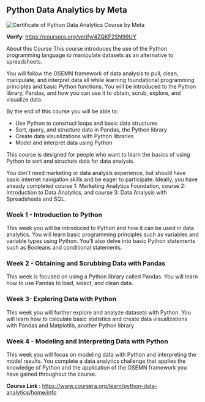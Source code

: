 ## Python Data Analytics by Meta

![Certificate of Python Data Analytics Course by Meta](https://coursera-certificate-images.s3.amazonaws.com/4ZQKF2SN99UY)

**Verify**: https://coursera.org/verify/4ZQKF2SN99UY

About this Course This course introduces the use of the Python programming language to manipulate datasets as an alternative to spreadsheets.

You will follow the OSEMN framework of data analysis to pull, clean, manipulate, and interpret data all while learning foundational programming principles and basic Python functions. You will be introduced to the Python library, Pandas, and how you can use it to obtain, scrub, explore, and visualize data.

By the end of this course you will be able to:

*   Use Python to construct loops and basic data structures
*   Sort, query, and structure data in Pandas, the Python library
*   Create data visualizations with Python libraries
*   Model and interpret data using Python

This course is designed for people who want to learn the basics of using Python to sort and structure data for data analysis.

You don't need marketing or data analysis experience, but should have basic internet navigation skills and be eager to participate. Ideally, you have already completed course 1: Marketing Analytics Foundation, course 2: Introduction to Data Analytics, and course 3: Data Analysis with Spreadsheets and SQL.

### Week 1 - Introduction to Python

This week you will be introduced to Python and how it can be used in data analytics. You will learn basic programming principles such as variables and variable types using Python. You’ll also delve into basic Python statements such as Booleans and conditional statements.

### Week 2 - Obtaining and Scrubbing Data with Pandas

This week is focused on using a Python library called Pandas. You will learn how to use Pandas to load, select, and clean data.

### Week 3- Exploring Data with Python

This week you will further explore and analyze datasets with Python. You will learn how to calculate basic statistics and create data visualizations with Pandas and Matplotlib, another Python library

### Week 4 - Modeling and Interpreting Data with Python

This week you will focus on modeling data with Python and interpreting the model results. You complete a data analytics challenge that applies the knowledge of Python and the application of the OSEMN framework you have gained throughout the course.

**Course Link :** https://www.coursera.org/learn/python-data-analytics/home/info

